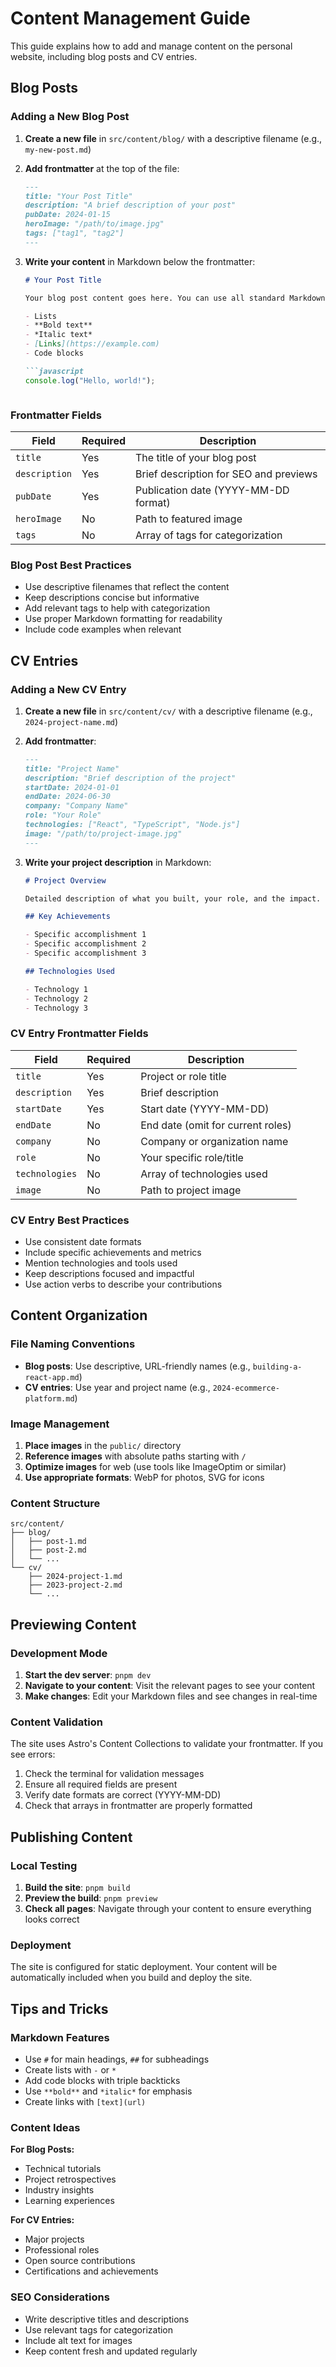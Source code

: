 # Content Management Guide

This guide explains how to add and manage content on the personal website, including blog posts and CV entries.

## Blog Posts

### Adding a New Blog Post

1. **Create a new file** in `src/content/blog/` with a descriptive filename (e.g., `my-new-post.md`)

2. **Add frontmatter** at the top of the file:
   ```markdown
   ---
   title: "Your Post Title"
   description: "A brief description of your post"
   pubDate: 2024-01-15
   heroImage: "/path/to/image.jpg"
   tags: ["tag1", "tag2"]
   ---
   ```

3. **Write your content** in Markdown below the frontmatter:
   ```markdown
   # Your Post Title
   
   Your blog post content goes here. You can use all standard Markdown features:
   
   - Lists
   - **Bold text**
   - *Italic text*
   - [Links](https://example.com)
   - Code blocks
   
   ```javascript
   console.log("Hello, world!");
   ```
   ```

### Frontmatter Fields

| Field | Required | Description |
|-------|----------|-------------|
| `title` | Yes | The title of your blog post |
| `description` | Yes | Brief description for SEO and previews |
| `pubDate` | Yes | Publication date (YYYY-MM-DD format) |
| `heroImage` | No | Path to featured image |
| `tags` | No | Array of tags for categorization |

### Blog Post Best Practices

- Use descriptive filenames that reflect the content
- Keep descriptions concise but informative
- Add relevant tags to help with categorization
- Use proper Markdown formatting for readability
- Include code examples when relevant

## CV Entries

### Adding a New CV Entry

1. **Create a new file** in `src/content/cv/` with a descriptive filename (e.g., `2024-project-name.md`)

2. **Add frontmatter**:
   ```markdown
   ---
   title: "Project Name"
   description: "Brief description of the project"
   startDate: 2024-01-01
   endDate: 2024-06-30
   company: "Company Name"
   role: "Your Role"
   technologies: ["React", "TypeScript", "Node.js"]
   image: "/path/to/project-image.jpg"
   ---
   ```

3. **Write your project description** in Markdown:
   ```markdown
   # Project Overview
   
   Detailed description of what you built, your role, and the impact.
   
   ## Key Achievements
   
   - Specific accomplishment 1
   - Specific accomplishment 2
   - Specific accomplishment 3
   
   ## Technologies Used
   
   - Technology 1
   - Technology 2
   - Technology 3
   ```

### CV Entry Frontmatter Fields

| Field | Required | Description |
|-------|----------|-------------|
| `title` | Yes | Project or role title |
| `description` | Yes | Brief description |
| `startDate` | Yes | Start date (YYYY-MM-DD) |
| `endDate` | No | End date (omit for current roles) |
| `company` | No | Company or organization name |
| `role` | No | Your specific role/title |
| `technologies` | No | Array of technologies used |
| `image` | No | Path to project image |

### CV Entry Best Practices

- Use consistent date formats
- Include specific achievements and metrics
- Mention technologies and tools used
- Keep descriptions focused and impactful
- Use action verbs to describe your contributions

## Content Organization

### File Naming Conventions

- **Blog posts**: Use descriptive, URL-friendly names (e.g., `building-a-react-app.md`)
- **CV entries**: Use year and project name (e.g., `2024-ecommerce-platform.md`)

### Image Management

1. **Place images** in the `public/` directory
2. **Reference images** with absolute paths starting with `/`
3. **Optimize images** for web (use tools like ImageOptim or similar)
4. **Use appropriate formats**: WebP for photos, SVG for icons

### Content Structure

```
src/content/
├── blog/
│   ├── post-1.md
│   ├── post-2.md
│   └── ...
└── cv/
    ├── 2024-project-1.md
    ├── 2023-project-2.md
    └── ...
```

## Previewing Content

### Development Mode

1. **Start the dev server**: `pnpm dev`
2. **Navigate to your content**: Visit the relevant pages to see your content
3. **Make changes**: Edit your Markdown files and see changes in real-time

### Content Validation

The site uses Astro's Content Collections to validate your frontmatter. If you see errors:

1. Check the terminal for validation messages
2. Ensure all required fields are present
3. Verify date formats are correct (YYYY-MM-DD)
4. Check that arrays in frontmatter are properly formatted

## Publishing Content

### Local Testing

1. **Build the site**: `pnpm build`
2. **Preview the build**: `pnpm preview`
3. **Check all pages**: Navigate through your content to ensure everything looks correct

### Deployment

The site is configured for static deployment. Your content will be automatically included when you build and deploy the site.

## Tips and Tricks

### Markdown Features

- Use `#` for main headings, `##` for subheadings
- Create lists with `-` or `*`
- Add code blocks with triple backticks
- Use `**bold**` and `*italic*` for emphasis
- Create links with `[text](url)`

### Content Ideas

**For Blog Posts:**
- Technical tutorials
- Project retrospectives
- Industry insights
- Learning experiences

**For CV Entries:**
- Major projects
- Professional roles
- Open source contributions
- Certifications and achievements

### SEO Considerations

- Write descriptive titles and descriptions
- Use relevant tags for categorization
- Include alt text for images
- Keep content fresh and updated regularly
